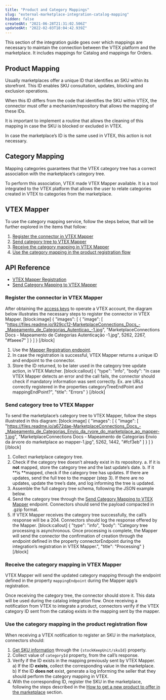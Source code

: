 ```yaml
---
title: "Product and Category Mappings"
slug: "external-marketplace-integration-catalog-mapping"
hidden: false
createdAt: "2021-06-28T21:31:02.506Z"
updatedAt: "2022-02-03T18:04:42.939Z"
---
```

This section of the integration guide goes over which mappings are necessary to maintain the connection between the VTEX platform and the marketplace. It includes mappings for Catalog and mappings for Orders. 


## Product Mapping

Usually marketplaces offer a unique ID that identifies an SKU within its storefront. This ID enables SKU consultation, updates, blocking and exclusion operations. 

When this ID differs from the code that identifies the SKU within VTEX, the connector must offer a mechanism/repository that allows the mapping of these IDs. 

It is important to implement a routine that allows the cleaning of this mapping in case the SKU is blocked or excluded in VTEX.

In case the marketplace’s ID is the same used in VTEX, this action is not necessary. 


## Category Mapping 

Mapping categories guarantees that the VTEX category tree has a correct association with the marketplace’s category tree. 

To perform this association, VTEX made VTEX Mapper available. It is a tool integrated to the VTEX platform that allows the user to relate categories created in VTEX to categories from the marketplace. 

## VTEX Mapper

To use the category mapping service, follow the steps below, that will be further explored in the items that follow:


1. [Register the connector in VTEX Mapper](#register-the-connector-in-vtex-mapper)
2. [Send category tree to VTEX Mapper](#send-category-tree-to-vtex-mapper)
3. [Receive the category mapping in VTEX Mapper](#receive-the-category-mapping-in-vtex-mapper)
4. [Use the category mapping in the product registration flow](#use-the-category-mapping-in-the-product-registration-flow)

## API Reference

- [VTEX Mapper Registration](https://developers.vtex.com/vtex-rest-api/reference/vtex-mapper-registration) 
- [Send Category Mapping to VTEX Mapper](https://developers.vtex.com/vtex-rest-api/reference/send-category-mapping-to-vtex-mapper) 

### Register the connector in VTEX Mapper

After obtaining the [access keys](https://developers.vtex.com/vtex-rest-api/docs/getting-started-authentication) to operate a VTEX account, the diagram below illustrates the necessary steps to register the connector in VTEX Mapper.
[block:image]
{
  "images": [
    {
      "image": [
        "https://files.readme.io/929cc12-MarketplaceConnections_Docs_-_Mapeamento_de_Categorias_Autenticao_-1.jpg",
        "MarketplaceConnections Docs - Mapeamento de Categorias  Autenticação -1.jpg",
        5262,
        2267,
        "#faeee7"
      ]
    }
  ]
}
[/block]
1. Use the [Mapper Registration endpoint](https://developers.vtex.com/vtex-rest-api/reference/vtex-mapper-registration).
2. In case the registration is successful, VTEX Mapper returns a unique ID and endpoint to the connector. 
3. Store the ID returned, to be later used in the category tree update action, in VTEX Matcher.
[block:callout]
{
  "type": "info",
  "body": "In case VTEX Mapper detects an error and the call fails, the connector should check if mandatory information was sent correctly. Ex. are URLs correctly registered in the properties categoryTreeEndPoint and mappingEndPoint?",
  "title": "Errors"
}
[/block]
### Send category tree to VTEX Mapper

To send the marketplace’s category tree to VTEX Mapper, follow the steps illustrated in this diagram:
[block:image]
{
  "images": [
    {
      "image": [
        "https://files.readme.io/a672dae-MarketplaceConnections_Docs_-_Mapeamento_de_Categorias_Envio_da_rvore_do_marketplace_ao_mapper-1.jpg",
        "MarketplaceConnections Docs - Mapeamento de Categorias  Envio da árvore do marketplace ao mapper-1.jpg",
        5262,
        1442,
        "#fcf3eb"
      ]
    }
  ]
}
[/block]
1. Collect marketplace category tree.
2. Check if the category tree doesn’t already exist in its repository. 
a. If it is **not** mapped, store the category tree and the last update’s date. 
b. If it **is **mapped, check if the category tree has updates. If there are updates, send the full tree to the mapper (step 3). If there are no updates, update the tree’s date, and log informing the tree is updated. 
3. Assemble the full category tree schema, following the JSON example below. 
4. Send the category tree through the [Send Category Mapping to VTEX Mapper](https://developers.vtex.com/vtex-rest-api/reference/send-category-mapping-to-vtex-mapper) endpoint. Connectors should send the payload compacted in .gzip format.
5. If VTEX Mapper receives the category tree successfully, the call’s response will be a 204. Connectors should log the response offered by the Mapper.
[block:callout]
{
  "type": "info",
  "body": "Category tree processing is asynchronous. Once processing is complete, the Mapper will send the connector the confirmation of creation through the endpoint defined in the property connectorEndpoint during the integration’s registration in VTEX Mapper.",
  "title": "Processing"
}
[/block]
### Receive the category mapping in VTEX Mapper

VTEX Mapper will send the updated category mapping  through the endpoint defined in the property `mappingEndpoint` during the Mapper app’s registration.

Once receiving the category tree, the connector should store it. This data will be used during the catalog integration flow. Once receiving a notification from VTEX to integrate a product, connectors verify if the VTEX category ID sent from the catalog exists in the mapping sent by the mapper. 


### Use the category mapping in the product registration flow 

When receiving a VTEX notification to register an SKU in the marketplace, connectors should:

1. [Get SKU information](https://developers.vtex.com/vtex-rest-api/reference/catalog-api-get-sku-context) through the `{stockKeepUnit/skuId}` property. 
2. Collect value of `categoryId` property, from the call’s response.
3. Verify if the ID exists in the mapping previously sent by VTEX Mapper.  \
a) If the ID **exists**, collect the corresponding value in the marketplace.  \
b) If the ID **does not** exist, generate a log informing the seller that they should perform the category mapping in VTEX. 
4. With the corresponding ID, register the SKU in the marketplace, following the steps described in the [How to get a new product to offer in the marketplace](https://developers.vtex.com/vtex-rest-api/docs/external-marketplace-integration-new-products) section.